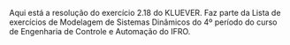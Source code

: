 Aqui está a resolução do exercício 2.18 do KLUEVER.
Faz parte da Lista de exercícios de Modelagem de Sistemas Dinâmicos do 4º período do curso de Engenharia de Controle e Automação do IFRO.
